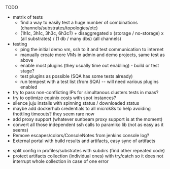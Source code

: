 
TODO

- matrix of tests
    - find a way to easily test a huge number of combinations (channels/substrates/topologies/etc)
    - (1h1c, 3h1c, 3h3c, 6h3c?) + disaggregated x (storage / no-storage) x (all substrates) / (1 db / many dbs) (all channels)
- testing
    - ping the initial demo vm, ssh to it and test communication to internet
    - manually create more VMs in admin and demo projects, same test as above
    - enable most plugins (they usually time out enabling) - build or test stage?
    - test plugins as possible (SQA has some tests already)
    - run tempest with a test list (from SQA) -- will need various plugins enabled
- try to pass non-conflicting IPs for simultanous clusters tests in maas?
- try to optimize equinix costs with spot instances?
- silence juju installs with spinning status / downloaded status
- maybe add dockerhub credentials to all microk8s to help avoiding thottling timeouts? they seem rare now
- add proxy support (whatever sunbeam proxy support is at the moment)
- convert all those independent ssh calls to paramiko lib (not as easy as it seems)
- Remove escapes/colors/ConsoleNotes from jenkins console log?
- External portal with build results and artifacts, easy sync of artifacts
+ split config in profiles/substrates with subdirs (find other repeated code)
+ protect artifacts collection (individual ones) with try/catch so it does not interrupt whole collection in case of one error
